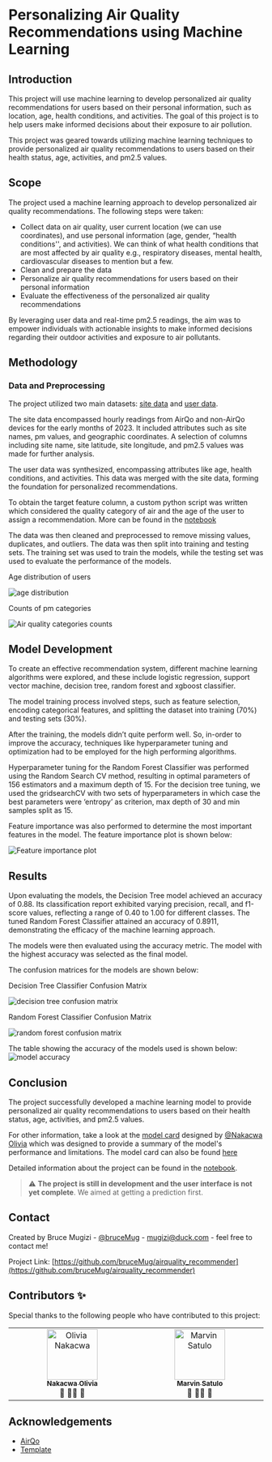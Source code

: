 # Personalizing Air Quality Recommendations using Machine Learning

## Introduction
This project will use machine learning to develop personalized air quality recommendations for users based on their personal information, such as location, age, health conditions, and activities. The goal of this project is to help users make informed decisions about their exposure to air pollution.

This project was geared towards utilizing machine learning techniques to provide personalized air quality recommendations to users based on their health status, age, activities, and pm2.5 values.


## Scope
The project used a machine learning approach to develop personalized air quality recommendations. The following steps were taken:
- Collect data on air quality, user current location (we can use coordinates), and use personal information (age, gender, “health conditions'', and activities). We can think of what health conditions that are most affected by air quality e.g., respiratory diseases, mental health, cardiovascular diseases to mention but a few. 
- Clean and prepare the data
- Personalize air quality recommendations for users based on their personal information
- Evaluate the effectiveness of the personalized air quality recommendations

By leveraging user data and real-time pm2.5 readings, the aim was to empower individuals with actionable insights to make informed decisions regarding their outdoor activities and exposure to air pollutants.


## Methodology
### Data and Preprocessing
The project utilized two main datasets: [site data](https://drive.google.com/file/d/1TNmOPc1K3zm3faejW9APzXfX5cRUrsGx/view?usp=sharing) and [user data](https://drive.google.com/file/d/1A4LDc3EsBbre0XdROTVjKt47PorT-L93/view?usp=sharing).

The site data encompassed hourly readings from AirQo and non-AirQo devices for the early months of 2023. 
It included attributes such as site names, pm values, and geographic coordinates. A selection of columns including site name, site latitude, site longitude, and pm2.5 values was made for further analysis.

The user data was synthesized, encompassing attributes like age, health conditions, and activities. This data was merged with the site data, forming the foundation for personalized recommendations.

To obtain the target feature column, a custom python script was written which considered the quality category of air and the age of the user to assign a recommendation. More can be found in the [notebook](https://colab.research.google.com/drive/1iKuH7mPeid2bq7V7U4c9Dx2HGGyloOtS?usp=sharing)

The data was then cleaned and preprocessed to remove missing values, duplicates, and outliers. The data was then split into training and testing sets. The training set was used to train the models, while the testing set was used to evaluate the performance of the models.



Age distribution of users

![age distribution](https://github.com/bruceMug/airquality_recommender/blob/main/static/images/age%20distribution.png)

Counts of pm categories

![Air quality categories counts](https://github.com/bruceMug/airquality_recommender/blob/main/static/images/download%20(1).png)

## Model Development
To create an effective recommendation system, different machine learning algorithms were explored, and these include logistic regression, support vector machine, decision tree, random forest and xgboost classifier.

The model training process involved steps, such as feature selection, encoding categorical features, and splitting the dataset into training (70%) and testing sets (30%). 

After the training, the models didn’t quite perform well. So, in-order to improve the accuracy, techniques like hyperparameter tuning and optimization had to be employed for the high performing algorithms.

Hyperparameter tuning for the Random Forest Classifier was performed using the Random Search CV method, resulting in optimal parameters of 156 estimators and a maximum depth of 15.
For the decision tree tuning, we used the gridsearchCV with two sets of hyperparameters in which case the best parameters were ‘entropy’ as criterion, max depth of 30 and min samples split as 15. 


Feature importance was also performed to determine the most important features in the model. The feature importance plot is shown below:

![Feature importance plot](https://github.com/bruceMug/airquality_recommender/blob/main/static/images/feature_importance.png)

## Results
Upon evaluating the models, the Decision Tree model achieved an accuracy of 0.88. Its classification report exhibited varying precision, recall, and f1-score values, reflecting a range of 0.40 to 1.00 for different classes. 
The tuned Random Forest Classifier attained an accuracy of 0.8911, demonstrating the efficacy of the machine learning approach.

The models were then evaluated using the accuracy metric. The model with the highest accuracy was selected as the final model.

The confusion matrices for the models are shown below:

Decision Tree Classifier Confusion Matrix

![decision tree confusion matrix](https://github.com/bruceMug/airquality_recommender/blob/main/static/images/decision%20tree.png)

Random Forest Classifier Confusion Matrix

![random forest confusion matrix](https://github.com/bruceMug/airquality_recommender/blob/main/static/images/randomforest.png)


The table showing the accuracy of the models used is shown below:
![model accuracy](https://github.com/bruceMug/airquality_recommender/blob/main/static/images/table_accuracy.png)


## Conclusion
The project successfully developed a machine learning model to provide personalized air quality recommendations to users based on their health status, age, activities, and pm2.5 values.

For other information, take a look at the [model card](https://docs.google.com/document/d/1Oxor2V4Yaw5SCR__KXTVcectO95SjayVmwq4pBr9ag0/edit?usp=sharing) designed by [@Nakacwa Olivia](https://github.com/NakacwaOlivia) which was designed to provide a summary of the model's performance and limitations.
The model card can also be found [here](https://github.com/NakacwaOlivia/AirQuality-Personal-Recommendation)

Detailed information about the project can be found in the [notebook](https://colab.research.google.com/drive/1iKuH7mPeid2bq7V7U4c9Dx2HGGyloOtS?usp=sharing).

> :warning: **The project is still in development and the user interface is not yet complete**. We aimed at getting a prediction first.

## Contact
Created by Bruce Mugizi - [@bruceMug](https://twitter/brucemug) - [mugizi@duck.com](mugizi@duck.com) - feel free to contact me!

Project Link: [https://github.com/bruceMug/airquality_recommender](https://github.com/bruceMug/airquality_recommender)

## Contributors ✨
Special thanks to the following people who have contributed to this project:

<table>
<tbody>
<tr>
<td align="center" valign="top" width="14.28%"><a href="https://github.com/NakacwaOlivia"><img src="https://avatars.githubusercontent.com/u/69842870?v=4" width="100px;" alt="Olivia Nakacwa"/><br /><sub><b>Nakacwa Olivia</b></sub></a><br /><a title="Answering Questions">📧</a> <a title="Documentation">📖</a><a title="Thinking">💡</a> <a title="Talks">📢</a></td>

<td align="center" valign="top" width="14.28%"><a href="https://github.com/mar-vyn23"><img src="https://avatars.githubusercontent.com/u/101456450?v=4" width="100px;" alt="Marvin Satulo"/><br /><sub><b>Marvin Satulo</b></sub></a><br /><a title="Answering Questions">📧</a> <a title="Documentation">📖</a><a title="Thinking">💡</a> <a title="Talks">📢</a></td>
</tr>
</tbody>
</table>


## Acknowledgements
- [AirQo](https://airqo.net/)
- [Template](https://github.com/othneildrew/Best-README-Template/blob/master/README.md)


